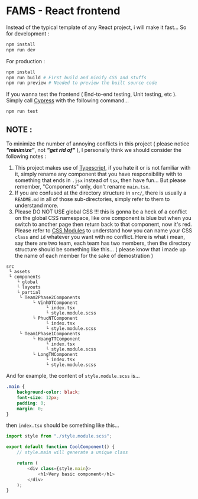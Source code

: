 # FAMS - React frontend

Instead of the typical template of any React project, i will make it fast... So for development :

```sh
npm install
npm run dev
```

For production :

```sh
npm install
npm run build # First build and minify CSS and stuffs
npm run preview # Needed to preview the built source code
```

If you wanna test the frontend ( End-to-end testing, Unit testing, etc ). Simply call [Cypress](https://docs.cypress.io/guides/end-to-end-testing/writing-your-first-end-to-end-test) with the following command...

```
npm run test
```

## NOTE :

To minimize the number of annoying conflicts in this project ( please notice **_"minimize"_**, not **_"get rid of"_** ), I personally think we should consider the following notes :

1. This project makes use of [Typescript](https://www.typescriptlang.org/), if you hate it or is not familiar with it, simply rename any component that you have responsibility with to something that ends in `.jsx` instead of `tsx`, then have fun... But please remember, "Components" only, don't rename `main.tsx`.
2. If you are confused at the directory structure in `src/`, there is usually a `README.md` in all of those sub-directories, simply refer to them to understand more.
3. Please DO NOT USE global CSS !!! this is gonna be a heck of a conflict on the global CSS namespace, like one component is blue but when you switch to another page then return back to that component, now it's red. Please refer to [CSS Modules](https://create-react-app.dev/docs/adding-a-css-modules-stylesheet/) to understand how you can name your CSS `class` and `id` whatever you want with no conflict. Here is what i mean, say there are two team, each team has two members, then the directory structure should be something like this... ( please know that i made up the name of each member for the sake of demostration )

```
src
 └ assets
 └ components
    └ global
    └ layouts
    └ partial
     └ Team2Phase2Components
          └ VinhDTComponent
               └ index.tsx
               └ style.module.scss
          └ PhucNTComponent
               └ index.tsx
               └ style.module.scss
     └ Team1Phase1Components
          └ HoangTTComponent
               └ index.tsx
               └ style.module.scss
          └ LongTNComponent
               └ index.tsx
               └ style.module.scss
```

And for example, the content of `style.module.scss` is...

```scss
.main {
	background-color: black;
	font-size: 12px;
	padding: 0;
	margin: 0;
}
```

then `index.tsx` should be something like this...

```typescript
import style from "./style.module.scss";

export default function CoolComponent() {
	// style.main will generate a unique class

	return (
		<div class={style.main}>
			<h1>Very basic component</h1>
		</div>
	);
}
```
